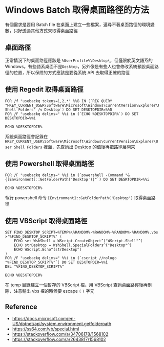 # Windows Batch 取得桌面路徑的方法


有個需求是要用 Batch file 在桌面上建立一些檔案，遍尋不著桌面路徑的環境變數，只好透過其他方式來取得桌面路徑

<!--more-->

## 桌面路徑

正常情況下的桌面路徑應該是 `%UserProfile%\Desktop\`，但僅限於英文語系的 Windows，有些語系桌面不是`Desktop`，另外像是有些人也會修改系統預設桌面路徑的位置，所以保險的方式應該是要從系統 API 去取得正確的路徑

## 使用 Regedit 取得桌面路徑

```batch
FOR /f "usebackq tokens=1,2,*" %%B IN (`REG QUERY "HKEY_CURRENT_USER\Software\Microsoft\Windows\CurrentVersion\Explorer\User Shell Folders" /v Desktop`) DO SET DESKTOPDIR=%%D
FOR /F "usebackq delims=" %%i in (`ECHO %DESKTOPDIR%`) DO SET DESKTOPDIR=%%i

ECHO %DESKTOPDIR%
```

系統桌面路徑會記錄在 `HKEY_CURRENT_USER\Software\Microsoft\Windows\CurrentVersion\Explorer\User Shell Folders` 裡面，先查詢出 Desktop 的值後再把路徑展開來

## 使用 Powershell 取得桌面路徑

```batch
FOR /F "usebackq delims=" %%i in (`powershell -Command "& {[Environment]::GetFolderPath('Desktop')}"`) DO SET DESKTOPDIR=%%i

ECHO %DESKTOPDIR%
```

執行 powershell 命令 `[Environment]::GetFolderPath('Desktop')` 取得桌面路徑

## 使用 VBScript 取得桌面路徑

```batch
SET FIND_DESKTOP_SCRIPT=%TEMP%\%RANDOM%-%RANDOM%-%RANDOM%-%RANDOM%.vbs
>"%FIND_DESKTOP_SCRIPT%" (
    ECHO set WshShell = WScript.CreateObject^("WScript.Shell"^)
    ECHO strDesktop = WshShell.SpecialFolders^("Desktop"^)
    ECHO WScript.Echo^(strDesktop^)
)
FOR /F "usebackq delims=" %%i in (`cscript //nologo "%FIND_DESKTOP_SCRIPT%"`) DO SET DESKTOPDIR=%%i
DEL "%FIND_DESKTOP_SCRIPT%"

ECHO %DESKTOPDIR%
```

在 temp 目錄建立一個暫存的 VBScript 檔，用 VBScript 查詢桌面路徑後再刪除，注意輸出 vbs 檔的時候要 escape `(` `)` 字元

## Reference
- https://docs.microsoft.com/en-US/dotnet/api/system.environment.getfolderpath
- https://ss64.com/vb/special.html
- https://stackoverflow.com/a/34706178/1568102
- https://stackoverflow.com/a/2643817/1568102

